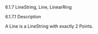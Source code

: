 6.1.7 LineString, Line, LinearRing

6.1.7.1 Description 

A Line is a LineString with exactly 2 Points. 